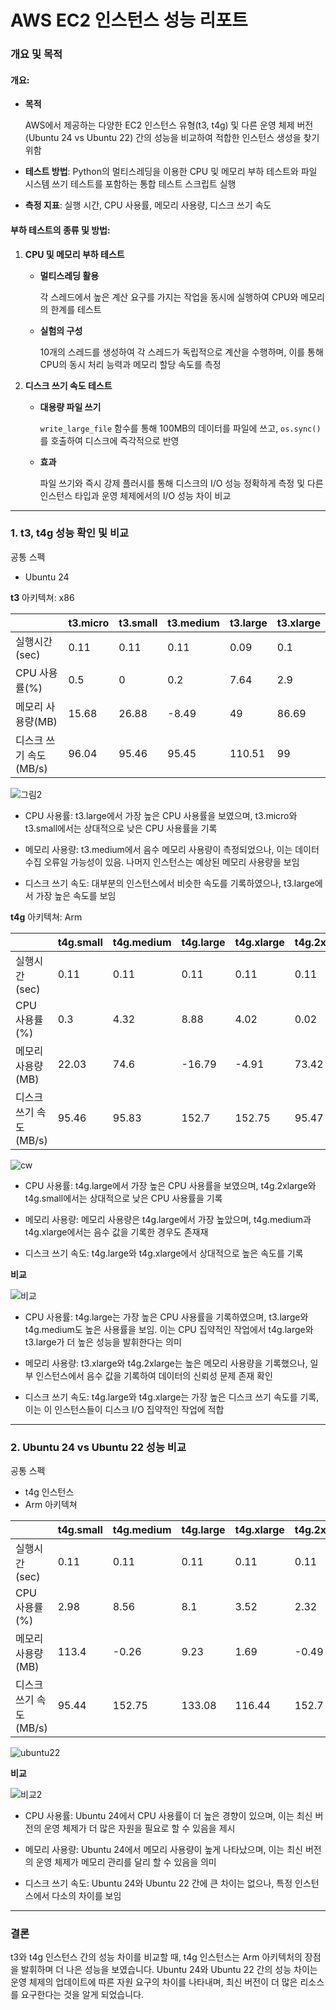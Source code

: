 <h1>AWS EC2 인스턴스 성능 리포트</h1>

### 개요 및 목적
#### 개요:
- **목적**

  AWS에서 제공하는 다양한 EC2 인스턴스 유형(t3, t4g) 및 다른 운영 체제 버전(Ubuntu 24 vs Ubuntu 22) 간의 성능을 비교하여 적합한 인스턴스 생성을 찾기 위함
  
- **테스트 방법**: Python의 멀티스레딩을 이용한 CPU 및 메모리 부하 테스트와 파일 시스템 쓰기 테스트를 포함하는 통합 테스트 스크립트 실행
  
- **측정 지표**: 실행 시간, CPU 사용률, 메모리 사용량, 디스크 쓰기 속도
  
#### 부하 테스트의 종류 및 방법:
1. **CPU 및 메모리 부하 테스트**

   
    - **멀티스레딩 활용**
    
      각 스레드에서 높은 계산 요구를 가지는 작업을 동시에 실행하여 CPU와 메모리의 한계를 테스트
      
    - **실험의 구성**

      10개의 스레드를 생성하여 각 스레드가 독립적으로 계산을 수행하며, 이를 통해 CPU의 동시 처리 능력과 메모리 할당 속도를 측정
      
2. **디스크 쓰기 속도 테스트**

   
    - **대용량 파일 쓰기**

      `write_large_file` 함수를 통해 100MB의 데이터를 파일에 쓰고, `os.sync()`를 호출하여 디스크에 즉각적으로 반영
      
    - **효과**

      파일 쓰기와 즉시 강제 플러시를 통해 디스크의 I/O 성능 정확하게 측정 및 다른 인스턴스 타입과 운영 체제에서의 I/O 성능 차이 비교
_____________________________________________________________________________________________
<h3>1. t3, t4g 성능 확인 및 비교</h3>

공통 스펙
- Ubuntu 24

**t3**
아키텍쳐: x86

| 　                       	| t3.micro 	| t3.small 	| t3.medium 	| t3.large 	| t3.xlarge 	|
|--------------------------	|----------	|----------	|-----------	|----------	|-----------	|
| 실행시간(sec)            	| 0.11     	| 0.11     	| 0.11      	| 0.09     	| 0.1       	|
| CPU 사용률(%)            	| 0.5      	| 0        	| 0.2       	| 7.64     	| 2.9       	|
| 메모리 사용량(MB)        	| 15.68    	| 26.88    	| -8.49     	| 49       	| 86.69     	|
| 디스크 쓰기   속도(MB/s) 	| 96.04    	| 95.46    	| 95.45     	| 110.51   	| 99        	|

![그림2](https://github.com/user-attachments/assets/0640ac2c-5390-46fe-80a0-226889a6917b)

- CPU 사용률: t3.large에서 가장 높은 CPU 사용률을 보였으며, t3.micro와 t3.small에서는 상대적으로 낮은 CPU 사용률을 기록

- 메모리 사용량: t3.medium에서 음수 메모리 사용량이 측정되었으나, 이는 데이터 수집 오류일 가능성이 있음. 나머지 인스턴스는 예상된 메모리 사용량을 보임

- 디스크 쓰기 속도: 대부분의 인스턴스에서 비슷한 속도를 기록하였으나, t3.large에서 가장 높은 속도를 보임

**t4g**
아키텍쳐: Arm

| 　                       	| t4g.small 	| t4g.medium 	| t4g.large 	| t4g.xlarge 	| t4g.2xlarge 	|
|--------------------------	|-----------	|------------	|-----------	|------------	|-------------	|
| 실행시간(sec)            	| 0.11      	| 0.11       	| 0.11      	| 0.11       	| 0.11        	|
| CPU 사용률(%)            	| 0.3       	| 4.32       	| 8.88      	| 4.02       	| 0.02        	|
| 메모리 사용량(MB)        	| 22.03     	| 74.6       	| -16.79    	| -4.91      	| 73.42       	|
| 디스크 쓰기   속도(MB/s) 	| 95.46     	| 95.83      	| 152.7     	| 152.75     	| 95.47       	|


![cw](https://github.com/user-attachments/assets/6ebb9119-0b9d-4ff5-aca8-c8ea51691633)

- CPU 사용률: t4g.large에서 가장 높은 CPU 사용률을 보였으며, t4g.2xlarge와 t4g.small에서는 상대적으로 낮은 CPU 사용률을 기록
  
- 메모리 사용량: 메모리 사용량은 t4g.large에서 가장 높았으며, t4g.medium과 t4g.xlarge에서는 음수 값을 기록한 경우도 존재재
  
- 디스크 쓰기 속도: t4g.large와 t4g.xlarge에서 상대적으로 높은 속도를 기록

**비교**

![비교](https://github.com/user-attachments/assets/3c75839d-1504-4c39-8d8a-963b7665bf68)

- CPU 사용률: t4g.large는 가장 높은 CPU 사용률을 기록하였으며, t3.large와 t4g.medium도 높은 사용률을 보임. 이는 CPU 집약적인 작업에서 t4g.large와 t3.large가 더 높은 성능을 발휘한다는 의미

- 메모리 사용량: t3.xlarge와 t4g.2xlarge는 높은 메모리 사용량을 기록했으나, 일부 인스턴스에서 음수 값을 기록하여 데이터의 신뢰성 문제 존재 확인
  
- 디스크 쓰기 속도: t4g.large와 t4g.xlarge는 가장 높은 디스크 쓰기 속도를 기록, 이는 이 인스턴스들이 디스크 I/O 집약적인 작업에 적합


_____________________________________________________________________________________________

<h3>2. Ubuntu 24 vs Ubuntu 22 성능 비교</h3>

공통 스펙
- t4g 인스턴스
- Arm 아키텍쳐

|                          	| t4g.small 	| t4g.medium 	| t4g.large 	| t4g.xlarge 	| t4g.2xlarge 	|
|--------------------------	|-----------	|------------	|-----------	|------------	|-------------	|
| 실행시간(sec)            	| 0.11      	| 0.11       	| 0.11      	| 0.11       	| 0.11        	|
| CPU 사용률(%)            	| 2.98      	| 8.56       	| 8.1       	| 3.52       	| 2.32        	|
| 메모리 사용량(MB)        	| 113.4     	| -0.26      	| 9.23      	| 1.69       	| -0.49       	|
| 디스크 쓰기   속도(MB/s) 	| 95.44     	| 152.75     	| 133.08    	| 116.44     	| 152.7       	|


![ubuntu22](https://github.com/user-attachments/assets/785bb7d2-2b4b-457e-8e72-b9543bf8fafb)


**비교**

![비교2](https://github.com/user-attachments/assets/22be1cea-3d17-413e-89d5-b10a1716604a)


- CPU 사용률: Ubuntu 24에서 CPU 사용률이 더 높은 경향이 있으며, 이는 최신 버전의 운영 체제가 더 많은 자원을 필요로 할 수 있음을 제시
  
- 메모리 사용량: Ubuntu 24에서 메모리 사용량이 높게 나타났으며, 이는 최신 버전의 운영 체제가 메모리 관리를 달리 할 수 있음을 의미
  
- 디스크 쓰기 속도: Ubuntu 24와 Ubuntu 22 간에 큰 차이는 없으나, 특정 인스턴스에서 다소의 차이를 보임

_____________________________________________________________________________________________

<h3>결론</h3>

t3와 t4g 인스턴스 간의 성능 차이를 비교할 때, t4g 인스턴스는 Arm 아키텍처의 장점을 발휘하며 더 나은 성능을 보였습니다.
Ubuntu 24와 Ubuntu 22 간의 성능 차이는 운영 체제의 업데이트에 따른 자원 요구의 차이를 나타내며, 최신 버전이 더 많은 리소스를 요구한다는 것을 알게 되었습니다.

